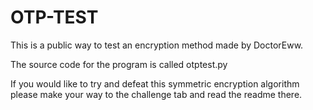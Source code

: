 # OTP-TEST
This is a public way to test an encryption method made by DoctorEww.

The source code for the program is called otptest.py

If you would like to try and defeat this symmetric encryption algorithm please make your way to the challenge tab and read the readme there.
